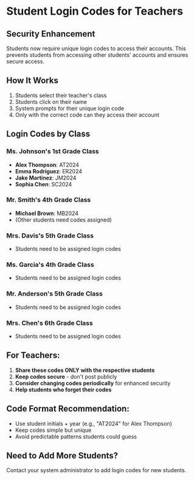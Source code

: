 # Student Login Codes for Teachers

## Security Enhancement
Students now require unique login codes to access their accounts. This prevents students from accessing other students' accounts and ensures secure access.

## How It Works
1. Students select their teacher's class
2. Students click on their name
3. System prompts for their unique login code
4. Only with the correct code can they access their account

## Login Codes by Class

### Ms. Johnson's 1st Grade Class
- **Alex Thompson**: AT2024
- **Emma Rodriguez**: ER2024  
- **Jake Martinez**: JM2024
- **Sophia Chen**: SC2024

### Mr. Smith's 4th Grade Class
- **Michael Brown**: MB2024
- (Other students need codes assigned)

### Mrs. Davis's 5th Grade Class
- Students need to be assigned login codes

### Ms. Garcia's 4th Grade Class
- Students need to be assigned login codes

### Mr. Anderson's 5th Grade Class
- Students need to be assigned login codes

### Mrs. Chen's 6th Grade Class
- Students need to be assigned login codes

## For Teachers:
1. **Share these codes ONLY with the respective students**
2. **Keep codes secure** - don't post publicly
3. **Consider changing codes periodically** for enhanced security
4. **Help students who forget their codes**

## Code Format Recommendation:
- Use student initials + year (e.g., "AT2024" for Alex Thompson)
- Keep codes simple but unique
- Avoid predictable patterns students could guess

## Need to Add More Students?
Contact your system administrator to add login codes for new students.
